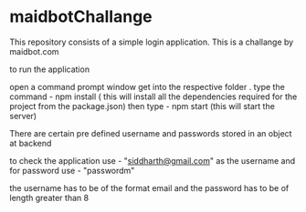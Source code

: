 # maidbotChallange

This repository consists of a simple login application.
This is a challange by maidbot.com

to run the application 

open a command prompt window get into the respective folder . 
type the command -  npm install   ( this will install all the dependencies required for the project from the package.json)
then type - npm start (this will start the server) 



There are certain pre defined username and passwords stored in an object at backend

to check the application use - "siddharth@gmail.com" as the username 
and for password use - "passwordm" 

the username has to be of the format email and the password has to be of length greater than 8